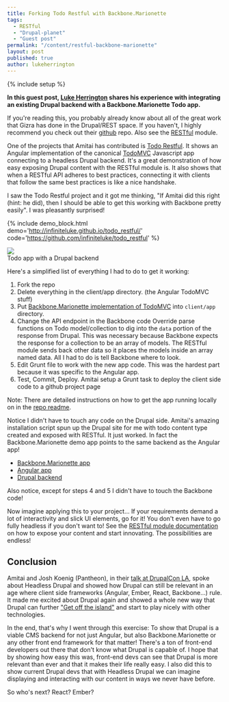```yaml
---
title: Forking Todo Restful with Backbone.Marionette
tags:
  - RESTful
  - "Drupal-planet"
  - "Guest post"
permalink: "/content/restful-backbone-marionette"
layout: post
published: true
author: lukeherrington
---
```


{% include setup %}

__In this guest post, [Luke Herrington](https://twitter.com/lukeherrington) shares his experience with integrating an existing Drupal backend with a Backbone.Marionette Todo app.__

If you're reading this, you probably already know about all of the great work that Gizra has done in the Drupal/REST space. If you haven't, I highly recommend you check out their [github](https://github.com/Gizra) repo. Also see the [RESTful](https://github.com/RESTful-Drupal) module.

One of the projects that Amitai has contributed is [Todo Restful](https://github.com/Gizra/todo_restful). It shows an Angular implementation of the canonical [TodoMVC](http://todomvc.com/) Javascript app connecting to a headless Drupal backend. It's a great demonstration of how easy exposing Drupal content with the RESTful module is. It also shows that when a RESTful API adheres to best practices, connecting it with clients that follow the same best practices is like a nice handshake.

I saw the Todo Restful project and it got me thinking, "If Amitai did this right (hint: he did), then I should be able to get this working with Backbone pretty easily". I was pleasantly surprised!

{% include demo_block.html demo='http://infiniteluke.github.io/todo_restful/' code='https://github.com/infiniteluke/todo_restful' %}

<div class="thumbnail">
  <img src="{{BASE_PATH}}/assets/images/posts/restful-backbone/image1.jpg">
  <div class="caption">Todo app with a Drupal backend</div>
</div>

Here's a simplified list of everything I had to do to get it working:

<!-- more -->

1. Fork the repo
1. Delete everything in the client/app directory. (the Angular TodoMVC stuff)
1. Put [Backbone.Marionette implementation of TodoMVC](http://todomvc.com/examples/backbone_marionette/) into `client/app` directory.
1. Change the API endpoint in the Backbone code
Override parse functions on Todo model/collection to dig into the `data` portion of the response from Drupal.
This was necessary because Backbone expects the response for a collection to be an array of models. The RESTful module sends back other data so it places the models inside an array named data. All I had to do is tell Backbone where to look.
1. Edit Grunt file to work with the new app code. This was the hardest part because it was specific to the Angular app.
1. Test, Commit, Deploy. Amitai setup a Grunt task to deploy the client side code to a github project page

Note: There are detailed instructions on how to get the app running locally on in the [repo readme](https://github.com/Gizra/todo_restful/blob/master/README.md).

Notice I didn't have to touch any code on the Drupal side. Amitai's amazing installation script spun up the Drupal site for me with todo content type created and exposed with RESTful. It just worked. In fact the Backbone.Marionette demo app points to the same backend as the Angular app!


* [Backbone.Marionette app](http://infiniteluke.github.io/todo_restful/)
* [Angular app](http://gizra.github.io/todo_restful/#/)
* [Drupal backend](http://live-todo-restful.pantheon.io/)

Also notice, except for steps 4 and 5 I didn't have to touch the Backbone code!

Now imagine applying this to your project... If your requirements demand a lot of interactivity and slick UI elements, go for it! You don't even have to go fully headless if you don't want to! See the [RESTful module documentation](https://github.com/RESTful-Drupal/restful/blob/7.x-1.x/README.md) on how to expose your content and start innovating. The possibilities are endless!

## Conclusion

Amitai and Josh Koenig (Pantheon), in their [talk at DrupalCon LA](https://events.drupal.org/losangeles2015/sessions/decoupled-drupal-when-why-and-how), spoke about Headless Drupal and showed how Drupal can still be relevant in an age where client side frameworks (Angular, Ember, React, Backbone…) rule. It made me excited about Drupal again and showed a whole new way that Drupal can further ["Get off the island"](http://www.garfieldtech.com/blog/off-the-island-2013) and start to play nicely with other technologies.

In the end, that's why I went through this exercise: To show that Drupal is a viable CMS backend for not just Angular, but also Backbone.Marionette or any other front end framework for that matter! There's a ton of front-end developers out there that don't know what Drupal is capable of. I hope that by showing how easy this was, front-end devs can see that Drupal is more relevant than ever and that it makes their life really easy. I also did this to show current Drupal devs that with Headless Drupal we can imagine displaying and interacting with our content in ways we never have before.

So who's next? React? Ember?  
